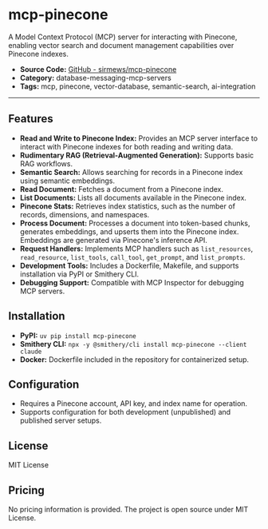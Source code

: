 # mcp-pinecone

A Model Context Protocol (MCP) server for interacting with Pinecone, enabling vector search and document management capabilities over Pinecone indexes.

- **Source Code:** [GitHub - sirmews/mcp-pinecone](https://github.com/sirmews/mcp-pinecone)
- **Category:** database-messaging-mcp-servers
- **Tags:** mcp, pinecone, vector-database, semantic-search, ai-integration

---

## Features

- **Read and Write to Pinecone Index:** Provides an MCP server interface to interact with Pinecone indexes for both reading and writing data.
- **Rudimentary RAG (Retrieval-Augmented Generation):** Supports basic RAG workflows.
- **Semantic Search:** Allows searching for records in a Pinecone index using semantic embeddings.
- **Read Document:** Fetches a document from a Pinecone index.
- **List Documents:** Lists all documents available in the Pinecone index.
- **Pinecone Stats:** Retrieves index statistics, such as the number of records, dimensions, and namespaces.
- **Process Document:** Processes a document into token-based chunks, generates embeddings, and upserts them into the Pinecone index. Embeddings are generated via Pinecone's inference API.
- **Request Handlers:** Implements MCP handlers such as `list_resources`, `read_resource`, `list_tools`, `call_tool`, `get_prompt`, and `list_prompts`.
- **Development Tools:** Includes a Dockerfile, Makefile, and supports installation via PyPI or Smithery CLI.
- **Debugging Support:** Compatible with MCP Inspector for debugging MCP servers.

## Installation

- **PyPI:** `uv pip install mcp-pinecone`
- **Smithery CLI:** `npx -y @smithery/cli install mcp-pinecone --client claude`
- **Docker:** Dockerfile included in the repository for containerized setup.

## Configuration

- Requires a Pinecone account, API key, and index name for operation.
- Supports configuration for both development (unpublished) and published server setups.

## License

MIT License

## Pricing

No pricing information is provided. The project is open source under MIT License.
